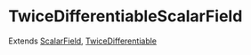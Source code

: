 # TwiceDifferentiableScalarField

Extends [ScalarField](ScalarField.md), [TwiceDifferentiable](Differentiable.md)
